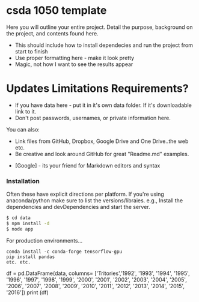 # csda 1050 template



Here you will outline your entire project. Detail the purpose, background on the project, and contents found here. 

  - This should include how to install dependecies and run the project from start to finish
  - Use proper formatting here - make it look pretty
  - Magic, not how I want to see the results appear

# Updates Limitations Requirements?

  - If you have data here - put it in it's own data folder. If it's downloadable link to it. 
  - Don't post passwords, usernames, or private information here.


You can also:
  - Link files from GitHub, Dropbox, Google Drive and One Drive..the web etc. 
  - Be creative and look around GitHub for great "Readme.md" examples. 
 
* [Google] - its your friend for Markdown editors and syntax


### Installation

Often these have explicit directions per platform. If you're using anaconda/python make sure to list the versions/libraies. 
e.g., Install the dependencies and devDependencies and start the server.

```sh
$ cd data
$ npm install -d
$ node app
```

For production environments...

```
conda install -c conda-forge tensorflow-gpu
pip install pandas
etc. etc. 
```
df = pd.DataFrame(data, columns= ['Tritories','1992',	'1993',	'1994',	'1995',	'1996',	'1997',	'1998',	'1999',	'2000',	'2001',	'2002',	'2003',	'2004',	'2005',	'2006',	'2007',	'2008',	'2009',	'2010',	'2011',	'2012',	'2013',	'2014',	'2015',	'2016'])
print (df)

	
